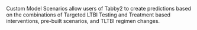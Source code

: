 Custom Model Scenarios allow users of Tabby2 to create predictions based on the
combinations of Targeted LTBI Testing and Treatment based interventions,
pre-built scenarios, and TLTBI regimen changes.
